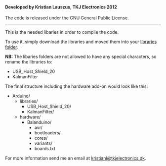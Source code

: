 #### Developed by Kristian Lauszus, TKJ Electronics 2012

The code is released under the GNU General Public License.
_________

This is the needed libaries in order to compile the code.

To use it, simply download the libraries and moved them into your [libraries folder](http://arduino.cc/en/Guide/Libraries).

__NB:__ The libaries folders are not allowed to have any special characters, so rename the libraries to:

* USB\_Host\_Shield\_20
* KalmanFilter

The final structure including the hardware add-on would look like this:

* Arduino/
	* libraries/
		* USB\_Host\_Shield\_20/
		* KalmanFilter/
	* hardware/
		* Balanduino/
			* avr/
			* bootloaders/
			* cores/
			* variants/
			* boards.txt

For more information send me an email at <a href="mailto:kristianl@tkjelectronics.dk?Subject=Balanduino">kristianl@tkjelectronics.dk</a>.